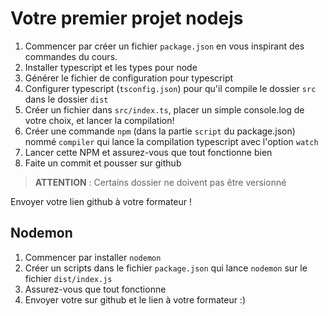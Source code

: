# Votre premier projet nodejs

1. Commencer par créer un fichier `package.json` en vous inspirant des commandes
   du cours.
2. Installer typescript et les types pour node
3. Générer le fichier de configuration pour typescript
4. Configurer typescript (`tsconfig.json`) pour qu'il compile le dossier `src` dans le dossier `dist`
5. Créer un fichier dans `src/index.ts`, placer un simple console.log de votre choix, et lancer la compilation!
6. Créer une commande `npm` (dans la partie `script` du package.json) nommé `compiler` qui lance la compilation
   typescript avec l'option `watch`
7. Lancer cette NPM et assurez-vous que tout fonctionne bien
8. Faite un commit et pousser sur github

> **ATTENTION** : Certains dossier ne doivent pas être versionné

Envoyer votre lien github à votre formateur !

## Nodemon

1. Commencer par installer `nodemon`
2. Créer un scripts dans le fichier `package.json` qui lance `nodemon` sur le fichier `dist/index.js`
3. Assurez-vous que tout fonctionne
4. Envoyer votre sur github et le lien à votre formateur :)
